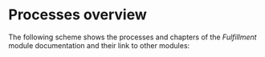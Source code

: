 # Processes overview

The following scheme shows the processes and chapters of the *Fulfillment* module documentation and their link to other modules: